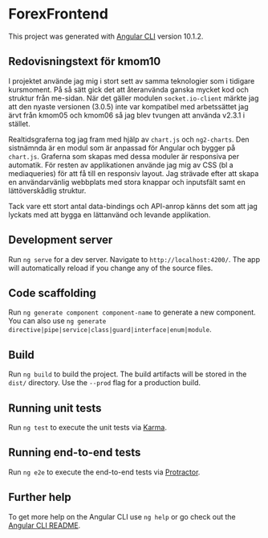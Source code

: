 # ForexFrontend

This project was generated with [Angular CLI](https://github.com/angular/angular-cli) version 10.1.2.

## Redovisningstext för kmom10

I projektet använde jag mig i stort sett av samma teknologier som i tidigare kursmoment. På så sätt gick det att återanvända ganska mycket kod och struktur från me-sidan. När det gäller modulen `socket.io-client` märkte jag att den nyaste versionen (3.0.5) inte var kompatibel med arbetssättet jag ärvt från kmom05 och kmom06 så jag blev tvungen att använda v2.3.1 i stället.

Realtidsgraferna tog jag fram med hjälp av `chart.js` och `ng2-charts`. Den sistnämnda är en modul som är anpassad för Angular och bygger på `chart.js`. Graferna som skapas med dessa moduler är responsiva per automatik. För resten av applikationen använde jag mig av CSS (bl a mediaqueries) för att få till en responsiv layout. Jag strävade efter att skapa en användarvänlig webbplats med stora knappar och inputsfält samt en lättöverskådlig struktur.

Tack vare ett stort antal data-bindings och API-anrop känns det som att jag lyckats med att bygga en lättanvänd och levande applikation.

## Development server

Run `ng serve` for a dev server. Navigate to `http://localhost:4200/`. The app will automatically reload if you change any of the source files.

## Code scaffolding

Run `ng generate component component-name` to generate a new component. You can also use `ng generate directive|pipe|service|class|guard|interface|enum|module`.

## Build

Run `ng build` to build the project. The build artifacts will be stored in the `dist/` directory. Use the `--prod` flag for a production build.

## Running unit tests

Run `ng test` to execute the unit tests via [Karma](https://karma-runner.github.io).

## Running end-to-end tests

Run `ng e2e` to execute the end-to-end tests via [Protractor](http://www.protractortest.org/).

## Further help

To get more help on the Angular CLI use `ng help` or go check out the [Angular CLI README](https://github.com/angular/angular-cli/blob/master/README.md).
